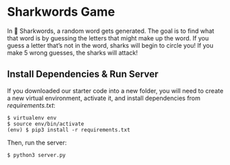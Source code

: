 # Sharkwords Game

In 🦈 Sharkwords, a random word gets generated. The goal is to find what that word is by guessing the letters that might make up the word. If you guess a letter that’s not in the word, sharks will begin to circle you! If you make 5 wrong guesses, the sharks will attack!

## Install Dependencies & Run Server

If you downloaded our starter code into a new folder, you will need to create a new virtual environment, activate it, and install dependencies from <i>requirements.txt</i>:

```
$ virtualenv env
$ source env/bin/activate
(env) $ pip3 install -r requirements.txt
```

Then, run the server:

```
$ python3 server.py
```
